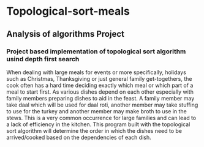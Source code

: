 # Topological-sort-meals
## Analysis of algorithms Project

### Project based implementation of topological sort algorithm usind depth first search

When dealing with large meals for events or more specifically, holidays such as Christmas, Thanksgiving or just general family get-togethers, the cook often has a hard time deciding exactly which meal or which part of a meal to start first. As various dishes depend on each other especially with family members preparing dishes to aid in the feast. A family member may take daal which will be used for daal roti, another member may take stuffing to use for the turkey and another member may make broth to use in the stews. This is a very common occurrence for large families and can lead to a lack of efficiency in the kitchen. This program built with the topological sort algorithm will determine the order in which the dishes need to be arrived/cooked based on the dependencies of each dish.

